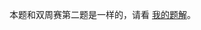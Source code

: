 本题和双周赛第二题是一样的，请看 [我的题解](https://leetcode.cn/problems/find-the-power-of-k-size-subarrays-ii/solutions/2884189/on-jian-ji-xie-fa-pythonjavacgo-by-endle-gtek/)。
